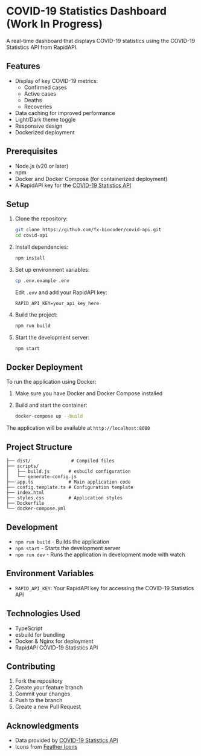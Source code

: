 # COVID-19 Statistics Dashboard (Work In Progress)

A real-time dashboard that displays COVID-19 statistics using the COVID-19 Statistics API from RapidAPI.

## Features

- Display of key COVID-19 metrics:
  - Confirmed cases
  - Active cases
  - Deaths
  - Recoveries
- Data caching for improved performance
- Light/Dark theme toggle
- Responsive design
- Dockerized deployment

## Prerequisites

- Node.js (v20 or later)
- npm
- Docker and Docker Compose (for containerized deployment)
- A RapidAPI key for the [COVID-19 Statistics API](https://rapidapi.com/api-sports/api/covid-19-statistics/)

## Setup

1. Clone the repository:
   ```bash
   git clone https://github.com/fx-biocoder/covid-api.git
   cd covid-api
   ```

2. Install dependencies:
   ```bash
   npm install
   ```

3. Set up environment variables:
   ```bash
   cp .env.example .env
   ```
   Edit `.env` and add your RapidAPI key:
   ```
   RAPID_API_KEY=your_api_key_here
   ```

4. Build the project:
   ```bash
   npm run build
   ```

5. Start the development server:
   ```bash
   npm start
   ```

## Docker Deployment

To run the application using Docker:

1. Make sure you have Docker and Docker Compose installed

2. Build and start the container:
   ```bash
   docker-compose up --build
   ```

The application will be available at `http://localhost:8080`

## Project Structure

```
├── dist/               # Compiled files
├── scripts/           
│   ├── build.js       # esbuild configuration
│   └── generate-config.js
├── app.ts             # Main application code
├── config.template.ts # Configuration template
├── index.html        
├── styles.css         # Application styles
├── Dockerfile
└── docker-compose.yml
```

## Development

- `npm run build` - Builds the application
- `npm start` - Starts the development server
- `npm run dev` - Runs the application in development mode with watch

## Environment Variables

- `RAPID_API_KEY`: Your RapidAPI key for accessing the COVID-19 Statistics API

## Technologies Used

- TypeScript
- esbuild for bundling
- Docker & Nginx for deployment
- RapidAPI COVID-19 Statistics API

## Contributing

1. Fork the repository
2. Create your feature branch
3. Commit your changes
4. Push to the branch
5. Create a new Pull Request

## Acknowledgments

- Data provided by [COVID-19 Statistics API](https://rapidapi.com/api-sports/api/covid-19-statistics/)
- Icons from [Feather Icons](https://feathericons.com/)
